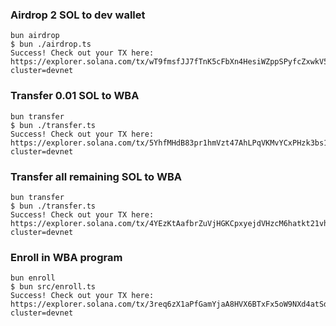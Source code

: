### Airdrop 2 SOL to dev wallet

```shell
bun airdrop
$ bun ./airdrop.ts
Success! Check out your TX here:
https://explorer.solana.com/tx/wT9fmsfJJ7fTnK5cFbXn4HesiWZppSPyfcZxwkV569UM97JNt2HUQJ1vTxYZFsPTjv4rDphEBAui487PvvGxYk9?cluster=devnet
```

### Transfer 0.01 SOL to WBA

```shell
bun transfer
$ bun ./transfer.ts
Success! Check out your TX here:
https://explorer.solana.com/tx/5YhfMHdB83pr1hmVzt47AhLPqVKMvYCxPHzk3bs1XeccQ52AoqeRbcCsCmq3pqwNYyW5FLWgEiovM96rTNBSnoGJ?cluster=devnet
```

### Transfer all remaining SOL to WBA

```shell
bun transfer
$ bun ./transfer.ts
Success! Check out your TX here:
https://explorer.solana.com/tx/4YEzKtAafbrZuVjHGKCpxyejdVHzcM6hatkt21vhEukZcrPARjoAru11NVkWkE9dGaVhHD9NEbFjVLsUTjzU84HJ?cluster=devnet
```

### Enroll in WBA program

```shell
bun enroll
$ bun src/enroll.ts
Success! Check out your TX here:
https://explorer.solana.com/tx/3req6zX1aPfGamYjaA8HVX6BTxFx5oW9NXd4atSdgDBHiRz9VtNPJcPw3gveJocLUjBSqU395jQBP49r4igMEPVr?cluster=devnet
```
